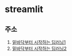 # streamlit

## 주소
1. [밑바닥부터 시작하는 딥러닝1](https://github.com/WegraLee/deep-learning-from-scratch)
2. [밑바닥부터 시작하는 딥러닝2](https://github.com/WegraLee/deep-learning-from-scratch-2/tree/master)

